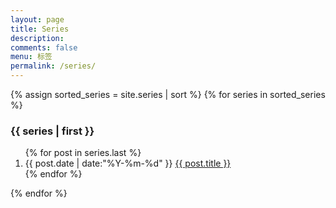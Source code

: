 ```yaml
---
layout: page
title: Series
description:
comments: false
menu: 标签
permalink: /series/
---
```


<section class="container posts-content">
{% assign sorted_series = site.series | sort %}
{% for series in sorted_series %}
  <h3 id="{{ series[0] }}">{{ series | first }}</h3>
  <ol class="posts-list">
  {% for post in series.last %}
    <li class="posts-list-item">
    <span class="posts-list-meta">{{ post.date | date:"%Y-%m-%d" }}</span>
    <a class="posts-list-name" href="{{ site.url }}{{ post.url }}">{{ post.title }}</a>
    </li>
  {% endfor %}
  </ol>
{% endfor %}
</section>

<!-- /section.content -->
